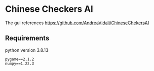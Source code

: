 # Chinese Checkers AI
 The gui references https://github.com/AndreaVidali/ChineseChekersAI

## Requirements
python version 3.8.13

```
pygame==2.1.2
numpy==1.22.3
```